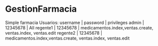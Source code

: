 # GestionFarmacia
Simple farmacia
Usuarios:
username | password | privileges
admin    | 12345678 | All
regente1 | 12345678 | medicamentos.index,ventas.create, ventas.index, ventas.edit
regente2 | 12345678 | medicamentos.index,ventas.create, ventas.index, ventas.edit
